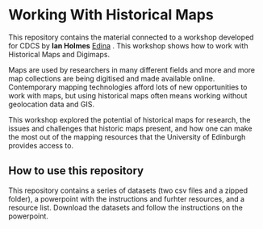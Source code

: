 # Working With Historical Maps

This repository contains the material connected to a workshop developed for CDCS by **Ian Holmes** [Edina](https://edina.ac.uk/) .
This workshop shows how to work with Historical Maps and Digimaps.

Maps are used by researchers in many different fields and more and more map collections are being digitised and made available online. Contemporary mapping technologies afford lots of new opportunities to work with maps, but using historical maps often means working without geolocation data and GIS.

This workshop explored the potential of historical maps for research, the issues and challenges that historic maps present, and how one can make the most out of the mapping resources that the University of Edinburgh provides access to.

## How to use this repository 

This repository contains a series of datasets (two csv files and a zipped folder), a powerpoint with the instructions and furhter resources, and a resource list.
Download the datasets and follow the instructions on the powerpoint.


